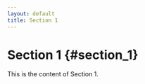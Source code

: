 ```yaml
---
layout: default
title: Section 1
---
```


# Section 1 {#section_1}

This is the content of Section 1.
